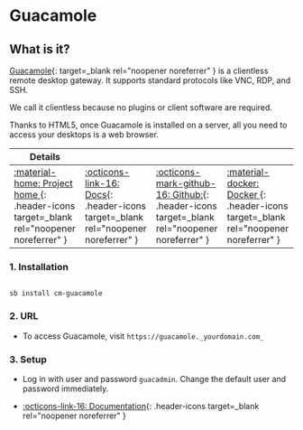 # Guacamole

## What is it?

[Guacamole](https://guacamole.apache.org/){: target=_blank rel="noopener noreferrer" } is a clientless remote desktop gateway. It supports standard protocols like VNC, RDP, and SSH.

We call it clientless because no plugins or client software are required.

Thanks to HTML5, once Guacamole is installed on a server, all you need to access your desktops is a web browser.

| Details     |             |             |             |
|-------------|-------------|-------------|-------------|
| [:material-home: Project home ](https://guacamole.apache.org/){: .header-icons target=_blank rel="noopener noreferrer" } | [:octicons-link-16: Docs](https://guacamole.apache.org/doc/gug/){: .header-icons target=_blank rel="noopener noreferrer" } | [:octicons-mark-github-16: Github:](https://www.github.com/jason-bean/docker-guacamole){: .header-icons target=_blank rel="noopener noreferrer" } | [:material-docker: Docker ](https://hub.docker.com/r/jasonbean/guacamole){: .header-icons target=_blank rel="noopener noreferrer" }|

### 1. Installation

``` shell

sb install cm-guacamole

```

### 2. URL

- To access Guacamole, visit `https://guacamole._yourdomain.com_`

### 3. Setup

- Log in with user and password `guacadmin`. Change the default user and password immediately.

- [:octicons-link-16: Documentation](https://guacamole.apache.org/doc/gug/){: .header-icons target=_blank rel="noopener noreferrer" }
